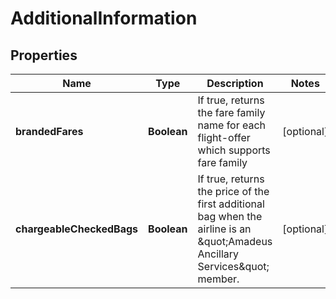 

# AdditionalInformation


## Properties

| Name | Type | Description | Notes |
|------------ | ------------- | ------------- | -------------|
|**brandedFares** | **Boolean** | If true, returns the fare family name for each flight-offer which supports fare family |  [optional] |
|**chargeableCheckedBags** | **Boolean** | If true, returns the price of the first additional bag when the airline is an \&quot;Amadeus Ancillary Services\&quot; member. |  [optional] |




